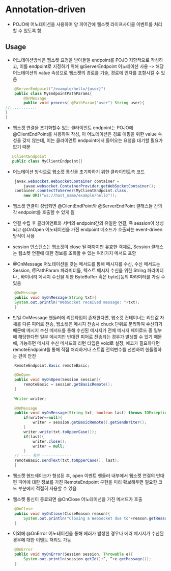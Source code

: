 # Annotation-driven
- POJO에 어노테이션을 사용하여 양 피어간에 웹소켓 라이프사이클 이벤트를 처리할 수 있도록 함

## Usage
- 어노테이션방식은 웹소켓 요청을 받아들일 endpoint를 POJO 지향적으로 작성하고, 이를 endpoint로 지정하기 위해 @ServerEndpoint 어노테이션 사용 -> 해당 어노테이션의 value 속성으로 웹소켓의 경로를 기술, 경로에 인자를 포함시킬 수 있음

```java
	@ServerEndpoint("/example/hello/{user}")
	public class MyEndpointPathParams{
		@OnMessage
		public void process( @PathParam("user") String user){
//............
}
}
```

- 웹소켓 연결을 초기화할수 있는 클라이언트 endpoint는 POJO에 @ClientEndPoint를 사용하여 작성, 이 어노테이션은 경로 매핑을 위한 value 속성을 갖지 않는데, 이는 클라이언트 endpoint에서 들어오는 요청을 대기할 필요가 없기 때문
 
 ```java
 	@ClientEndpoint
	public class MyClientEndpoint{}
 ```

- 어노테이션 방식으로 웹소켓 통신을 초기화하기 위한 클라이언트측 코드

```java
	javax.websocket.WebSocketContainer container =
		javax.websocket.ContainerProvider.getWebSocketContainer();
	container.conntectToServer(MyClientEndpoint.class,
		new URI("ws://host_name/example/hello"));
```


- 웹소켓 연결이 성립되면 @CilentEndPoint와 @ServerEndPoint 클래스들 간의 각 endpoint를 호출할 수 있게 됨

- 연결 수립 후 클라이언트와 서버의 endpoint간의 유일한 연결, 즉 session이 생성되고 @OnOpen 어노테이션을 가진 endpoint 메소드가 호출되는 event-driven 방식이 사용

- session 인스턴스는 웹소켓이 close 될 때까지만 유효한 객체로, Session 클래스는 웹소켓 연결에 대한 정보를 조회할 수 있는 여러가지 메서드 포함

- @OnMessage 어노테이션을 갖는 메서드를 통해 메시지를 수신, 수신 메서드는 Session, @PathParam 파라미터들, 텍스트 메시지 수신을 위한 String 파라미터나 , 바이너리 메시지 수신을 위한 ByteBuffer 혹은 byte[]등의 파라미터를 가질 수 있음

```java
	@OnMessage
	public void myOnMessage(String txt){
	System.out.println("WebSocket received message: "+txt);
	}
```

- 만일 OnMessage 핸들러에 리턴타입이 존재한다면, 웹소켓 컨테이너는 리턴값 자체를 다른 피어로 전송, 웹소켓은 메시지 전송시 chuck 단위로 분리하여 수신되기 때문에 메시지 수신 메서드를 통해 수신된 메시지가 전체 메시지 페이로드 중 일부에 해당한다면 일부 메시지만 반대편 피어로 전송되는 경우가 발생할 수 있기 때문에, 가능하면 메시지 수신 메서드의 리턴 타입은 void로 설정, 에코가 필요하다면 remoteEndpoint를 통해 직접 처리하거나 스트립 전역변수를 선언하여 핸들링하는 편이 안전

```java
	RemoteEndpoint.Basic remoteBasic;
	
	@OnOpen
	public void myOnOpen(Session session){
		remoteBasic = session.getBasicRemote();
	}
	
	Writer writer;
	
	@OnMessage
	public void myOnMessage(String txt, boolean last) throws IOException{
		if(writer==null){
			writer = session.getBasicRemote().getSendWriter();
		}
		writer.write(txt.toUpperCase());
		if(last){
			writer.close();
			writer = null;
		}
	// ---- 혹은 -------------
	remoteBasic.sendText(txt.toUpperCase(), last);
	}
```

- 웹소켓 핸드쉐이크가 형성된 후, open 이벤트 핸들러 내부에서 웹소켓 연결의 반대편 피어에 대한 정보를 가진 RemoteEndpoint 구현을 미리 확보해두면 필요한 코드 부분에서 적절히 사용할 수 있음

- 웹소켓 통신이 종료되면 @OnClose 어노테이션을 가진 메서드가 호출

```java
	@OnClose
	public void myOnClose(CloseReason reason){
		System.out.println("Closing a WebSocket due to"+reason.getReasonPhrase());
	}

```

- 이외에 @OnError 어노테이션을 통해 에러가 발생한 경우나 에러 메시지가 수신된 경우에 대한 이벤트 처리도 가능

```java
	@OnError
	public void myOnError(Session session, Throwable e){
		System.out.println(session.getId()+”, “+e.getMessage());
	}
```











